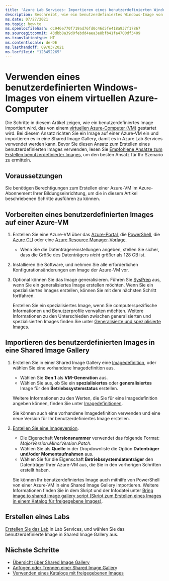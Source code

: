 ```yaml
---
title: 'Azure Lab Services: Importieren eines benutzerdefinierten Windows-Images von einem virtuellen Azure-Computer'
description: Beschreibt, wie ein benutzerdefiniertes Windows-Image von einem virtuellen Azure-Computer importiert wird.
ms.date: 07/27/2021
ms.topic: how-to
ms.openlocfilehash: dc946e770f719ad76fd0c46d5fe418a937f17867
ms.sourcegitcommit: 43dbb8a39d0febdd4aea3e8bfb41fa4700df3409
ms.translationtype: HT
ms.contentlocale: de-DE
ms.lasthandoff: 09/03/2021
ms.locfileid: "123452265"
---
```

# <a name="bring-a-windows-custom-image-from-an-azure-virtual-machine"></a>Verwenden eines benutzerdefinierten Windows-Images von einem virtuellen Azure-Computer

Die Schritte in diesem Artikel zeigen, wie ein benutzerdefiniertes Image importiert wird, das von einem [virtuellen Azure-Computer (VM)](https://azure.microsoft.com/services/virtual-machines/) gestartet wird. Bei diesem Ansatz richten Sie ein Image auf einer Azure-VM ein und importieren es in eine Shared Image Gallery, damit es in Azure Lab Services verwendet werden kann. Bevor Sie diesen Ansatz zum Erstellen eines benutzerdefinierten Images verwenden, lesen Sie [Empfohlene Ansätze zum Erstellen benutzerdefinierter Images](approaches-for-custom-image-creation.md), um den besten Ansatz für Ihr Szenario zu ermitteln.

## <a name="prerequisites"></a>Voraussetzungen

Sie benötigen Berechtigungen zum Erstellen einer Azure-VM im Azure-Abonnement Ihrer Bildungseinrichtung, um die in diesem Artikel beschriebenen Schritte ausführen zu können.

## <a name="prepare-a-custom-image-on-an-azure-vm"></a>Vorbereiten eines benutzerdefinierten Images auf einer Azure-VM

1. Erstellen Sie eine Azure-VM über das [Azure-Portal](../virtual-machines/windows/quick-create-portal.md), die [PowerShell](../virtual-machines/windows/quick-create-powershell.md), die [Azure CLI](../virtual-machines/windows/quick-create-cli.md) oder eine [Azure Resource Manager-Vorlage](../virtual-machines/windows/quick-create-template.md).
    
    - Wenn Sie die Datenträgereinstellungen angeben, stellen Sie sicher, dass die Größe des Datenträgers *nicht* größer als 128 GB ist.
    
1. Installieren Sie Software, und nehmen Sie alle erforderlichen Konfigurationsänderungen am Image der Azure-VM vor.

1. Optional können Sie das Image generalisieren. Führen Sie [SysPrep](../virtual-machines/generalize.md#windows) aus, wenn Sie ein generalisiertes Image erstellen möchten. Wenn Sie ein spezialisiertes Images erstellen, können Sie mit dem nächsten Schritt fortfahren.

    Erstellen Sie ein spezialisiertes Image, wenn Sie computerspezifische Informationen und Benutzerprofile verwalten möchten. Weitere Informationen zu den Unterschieden zwischen generalisierten und spezialisierten Images finden Sie unter [Generalisierte und spezialisierte Images](../virtual-machines/shared-image-galleries.md#generalized-and-specialized-images).

## <a name="import-the-custom-image-into-a-shared-image-gallery"></a>Importieren des benutzerdefinierten Images in eine Shared Image Gallery

1. Erstellen Sie in einer Shared Image Gallery eine [Imagedefinition](../virtual-machines/image-version.md), oder wählen Sie eine vorhandene Imagedefinition aus.
     - Wählen Sie **Gen 1** als **VM-Generation** aus.
     - Wählen Sie aus, ob Sie ein **spezialisiertes** oder **generalisiertes** Image für den **Betriebssystemstatus** erstellen.

    Weitere Informationen zu den Werten, die Sie für eine Imagedefinition angeben können, finden Sie unter [Imagedefinitionen](../virtual-machines/shared-image-galleries.md#image-definitions). 
    
    Sie können auch eine vorhandene Imagedefinition verwenden und eine neue Version für Ihr benutzerdefiniertes Image erstellen.
    
1. [Erstellen Sie eine Imageversion](../virtual-machines/image-version.md).
    - Die Eigenschaft **Versionsnummer** verwendet das folgende Format: *MajorVersion.MinorVersion.Patch*.   
    - Wählen Sie als **Quelle** in der Dropdownliste die Option **Datenträger und/oder Momentaufnahmen** aus.
    - Wählen Sie für die Eigenschaft **Betriebssystemdatenträger** den Datenträger Ihrer Azure-VM aus, die Sie in den vorherigen Schritten erstellt haben.

    Sie können Ihr benutzerdefiniertes Image auch mithilfe von PowerShell von einer Azure-VM in eine Shared Image Gallery importieren. Weitere Informationen finden Sie in dem Skript und der Infodatei unter [Bring image to shared image gallery script (Skript zum Erstellen eines Images in einem Katalog für freigegebene Images)](https://github.com/Azure/azure-devtestlab/tree/master/samples/ClassroomLabs/Scripts/BringImageToSharedImageGallery/).

## <a name="create-a-lab"></a>Erstellen eines Labs

[Erstellen Sie das Lab](tutorial-setup-classroom-lab.md) in Lab Services, und wählen Sie das benutzerdefinierte Image in Shared Image Gallery aus.

## <a name="next-steps"></a>Nächste Schritte

* [Übersicht über Shared Image Gallery](../virtual-machines/shared-image-galleries.md)
* [Anfügen oder Trennen einer Shared Image Gallery](how-to-attach-detach-shared-image-gallery.md)
* [Verwenden eines Katalogs mit freigegebenen Images](how-to-use-shared-image-gallery.md)